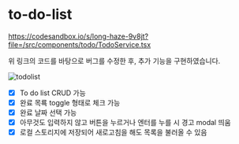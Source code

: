 # to-do-list

https://codesandbox.io/s/long-haze-9v8jt?file=/src/components/todo/TodoService.tsx

위 링크의 코드를 바탕으로 버그를 수정한 후, 추가 기능을 구현하였습니다.

![todolist](https://user-images.githubusercontent.com/60090391/130322319-316aeaa2-431f-44e6-9a9b-acb1ef447868.gif)

- [x] To do list CRUD 가능
- [x] 완료 목룍 toggle 형태로 체크 가능
- [x] 완료 날짜 선택 가능
- [x] 아무것도 입력하지 않고 버튼을 누르거나 엔터를 누를 시 경고 modal 띄움
- [x] 로컬 스토리지에 저장되어 새로고침을 해도 목록을 불러올 수 있음
